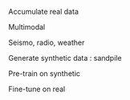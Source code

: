 Accumulate real data

Multimodal

Seismo, radio, weather

Generate synthetic data : sandpile

Pre-train on synthetic

Fine-tune on real

